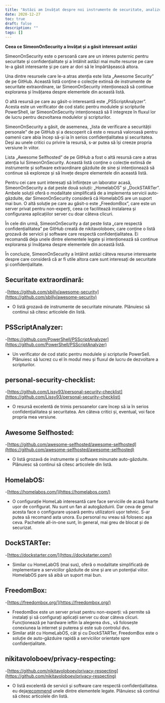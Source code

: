 ```yaml
---
title: "Astăzi am învățat despre noi instrumente de securitate, analizoare de cod static și opțiuni de servicii auto-găzduite"
date: 2020-12-27
toc: true
draft: false
description: ""
tags: []
---
```


**Ceea ce SimeonOnSecurity a învățat și a găsit interesant astăzi**

SimeonOnSecurity este o persoană care are un interes puternic pentru securitate și confidențialitate și a întâlnit astăzi mai multe resurse pe care le-a găsit interesante și pe care ar dori să le împărtășească altora.

Una dintre resursele care le-a atras atenția este lista „Awesome Security” de pe GitHub. Această listă conține o colecție extinsă de instrumente de securitate extraordinare, iar SimeonOnSecurity intenționează să continue explorarea și învățarea despre elementele din această listă.

O altă resursă pe care au găsit-o interesantă este „PSScriptAnalyzer”. Acesta este un verificator de cod static pentru modulele și scripturile PowerShell, iar SimeonOnSecurity intenționează să îl integreze în fluxul lor de lucru pentru dezvoltarea modulelor și scripturilor.

SimeonOnSecurity a găsit, de asemenea, „lista de verificare a securității personale” de pe GitHub și a descoperit că este o resursă valoroasă pentru oamenii care abia încep să-și ia în serios confidențialitatea și securitatea. Deși au unele critici cu privire la resursă, s-ar putea să își creeze propria versiune în viitor.

Lista „Awesome Selfhosted” de pe GitHub a fost o altă resursă care a atras atenția lui SimeonOnSecurity. Această listă conține o colecție extinsă de instrumente și software extraordinare găzduite de sine și intenționează să continue să exploreze și să învețe despre elementele din această listă.

Pentru cei care sunt interesați să înființeze un laborator acasă, SimeonOnSecurity a dat peste două soluții: „HomelabOS” și „DockSTARTer”. Ambele soluții oferă o modalitate simplificată de a implementa servicii auto-găzduite, dar SimeonOnSecurity consideră că HomelabOS are un suport mai bun. O altă soluție pe care au găsit-o este „FreedomBox”, care este un server privat pentru non-experți, ceea ce facilitează instalarea și configurarea aplicațiilor server cu doar câteva clicuri.

În cele din urmă, SimeonOnSecurity a dat peste lista „care respectă confidențialitatea” pe GitHub creată de nikitavoloboev, care conține o listă grozavă de servicii și software care respectă confidențialitatea. Ei recomandă deja unele dintre elementele legate și intenționează să continue explorarea și învățarea despre elementele din această listă.

În concluzie, SimeonOnSecurity a întâlnit astăzi câteva resurse interesante despre care consideră că ar fi utile altora care sunt interesați de securitate și confidențialitate.


## Securitate extraordinară:
-[https://github.com/sbilly/awesome-security](https://github.com/sbilly/awesome-security)
- O listă grozavă de instrumente de securitate minunate. Plănuiesc să continui să citesc articolele din listă.

## PSScriptAnalyzer:
-[https://github.com/PowerShell/PSScriptAnalyzer](https://github.com/PowerShell/PSScriptAnalyzer)
- Un verificator de cod static pentru modulele și scripturile PowerSell. Plănuiesc să lucrez cu el în modul meu și fluxul de lucru de dezvoltare a scripturilor.

## personal-security-checklist:
-[https://github.com/Lissy93/personal-security-checklist](https://github.com/Lissy93/personal-security-checklist)
- O resursă excelentă de trimis persoanelor care încep să ia în serios confidențialitatea și securitatea. Am câteva critici și, eventual, voi face propria mea versiune.

## Awesome Selfhosted:
-[https://github.com/awesome-selfhosted/awesome-selfhosted](https://github.com/awesome-selfhosted/awesome-selfhosted)
- O listă grozavă de instrumente și software minunate auto-găzduite. Plănuiesc să continui să citesc articolele din listă.

## HomelabOS:
-[https://homelabos.com/](https://homelabos.com/)
- O configurație HomeLab interesantă care face serviciile de acasă foarte ușor de configurat. Nu sunt un fan al autogăzduirii. Dar ceva de genul acesta face o configurare ușoară pentru utilizatorii ușor tehnic. S-ar putea să recomand asta unora. Eu personal nu vreau să folosesc așa ceva. Pachetele all-in-one sunt, în general, mai greu de blocat și de securizat.

## DockSTARTer:
-[https://dockstarter.com/](https://dockstarter.com/)
- Similar cu HomeLabOS (mai sus), oferă o modalitate simplificată de implementare a serviciilor găzduite de sine și are un potențial viitor. HomelabOS pare să aibă un suport mai bun.

## FreedomBox:
-[https://freedombox.org/](https://freedombox.org/)
- FreedomBox este un server privat pentru non-experți: vă permite să instalați și să configurați aplicații server cu doar câteva clicuri. Funcționează pe hardware ieftin la alegerea dvs., vă folosește conexiunea la internet și puterea și este sub controlul dvs.
- Similar atât cu HomeLabOS, cât și cu DockSTARTer, FreedomBox este o soluție de auto-găzduire rapidă a serviciilor orientate spre confidențialitate.

## nikitavoloboev/privacy-respecting:
-[https://github.com/nikitavoloboev/privacy-respecting](https://github.com/nikitavoloboev/privacy-respecting)
- O listă excelentă de servicii și software care respectă confidențialitatea. eu deja[recommend](https://simeononsecurity.ch/recommendations) unele dintre elementele legate. Plănuiesc să continui să citesc articolele din listă.
